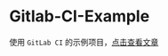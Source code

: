# Gitlab-CI-Example

使用 `GitLab CI` 的示例项目，[点击查看文章](https://www.lsnsh.site/2020/03/create-gitlab-ci-cd-example-project/)
